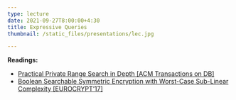 ```yaml
---
type: lecture
date: 2021-09-27T8:00:00+4:30
title: Expressive Queries
thumbnail: /static_files/presentations/lec.jpg

---
```

**Readings:**
- [Practical Private Range Search in Depth [ACM Transactions on DB]](http://www.myhealthmydata.eu/wp-content/uploads/2018/05/tods18rsse.pdf)
- [Boolean Searchable Symmetric Encryption with Worst-Case Sub-Linear Complexity [EUROCRYPT’17]](https://eprint.iacr.org/2017/126.pdf)
